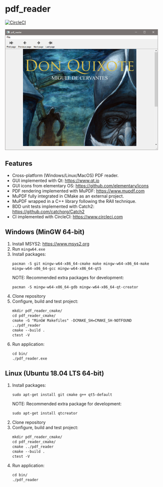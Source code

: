 # pdf_reader
[![CircleCI](https://circleci.com/gh/antonioborondo/pdf_reader.svg?style=svg)](https://circleci.com/gh/antonioborondo/pdf_reader)

![Screenshot](resources/screenshot.png?raw=true)

## Features
- Cross-platform (Windows/Linux/MacOS) PDF reader.
- GUI implemented with Qt: https://www.qt.io
- GUI icons from elementary OS: https://github.com/elementary/icons
- PDF rendering implemented with MuPDF: https://www.mupdf.com
- MuPDF fully integrated in CMake as an external project.
- MuPDF wrapped in a C++ library following the RAII technique.
- BDD unit tests implemented with Catch2: https://github.com/catchorg/Catch2
- CI implemented with CircleCI: https://www.circleci.com

## Windows (MinGW 64-bit)
1. Install MSYS2: https://www.msys2.org
1. Run `mingw64.exe`
1. Install packages:
    ```
    pacman -S git mingw-w64-x86_64-cmake make mingw-w64-x86_64-make mingw-w64-x86_64-gcc mingw-w64-x86_64-qt5
    ```
    NOTE: Recommended extra packages for development:
    ```
    pacman -S mingw-w64-x86_64-gdb mingw-w64-x86_64-qt-creator
    ```
1. Clone repository
1. Configure, build and test project:
    ```
    mkdir pdf_reader_cmake/
    cd pdf_reader_cmake/
    cmake -G "MinGW Makefiles" -DCMAKE_SH=CMAKE_SH-NOTFOUND ../pdf_reader
    cmake --build .
    ctest -V
    ```
1. Run application:
    ```
    cd bin/
    ./pdf_reader.exe
    ```

## Linux (Ubuntu 18.04 LTS 64-bit)
1. Install packages:
    ```
    sudo apt-get install git cmake g++ qt5-default
    ```
    NOTE: Recommended extra package for development:
    ```
    sudo apt-get install qtcreator
    ```
1. Clone repository
1. Configure, build and test project:
    ```
    mkdir pdf_reader_cmake/
    cd pdf_reader_cmake/
    cmake ../pdf_reader
    cmake --build .
    ctest -V
    ```
1. Run application:
    ```
    cd bin/
    ./pdf_reader
    ```

